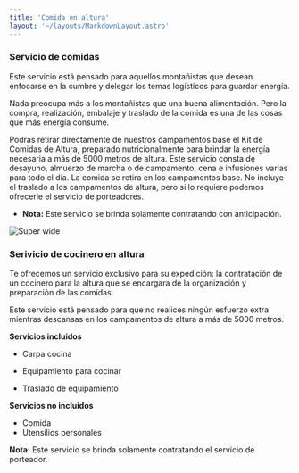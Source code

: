```yaml
---
title: 'Comida en altura'
layout: '~/layouts/MarkdownLayout.astro'
---
```


### Servicio de comidas

Este servicio está pensado para aquellos montañistas que desean enfocarse en la cumbre y delegar los temas logísticos para guardar energía.

Nada preocupa más a los montañistas que una buena alimentación. Pero la compra, realización, embalaje y traslado de la comida es una de las cosas que más energía consume.

Podrás retirar directamente de nuestros campamentos base el  Kit de Comidas de Altura, preparado nutricionalmente para brindar la energía necesaria a más de 5000 metros de altura. Este servicio consta de desayuno, almuerzo de marcha o de campamento, cena e infusiones varias para todo el día. La comida se retira en los campamentos base. No incluye el traslado a los campamentos de altura, pero si lo requiere podemos ofrecerle el servicio de porteadores.
- **Nota:** Este servicio se brinda solamente contratando con anticipación.

![Super wide](../assets/images/comida.jpg)

### Serivicio de cocinero en altura
Te ofrecemos un servicio exclusivo para su expedición: la contratación de un cocinero para la altura que se encargara de la organización y preparación de las comidas.

Este servicio está pensado para que no realices ningún esfuerzo extra mientras descansas en los campamentos de altura a más de 5000 metros.

**Servicios incluidos**
- Carpa cocina

- Equipamiento para cocinar

- Traslado de equipamiento

**Servicios no incluidos** 
- Comida
- Utensilios personales

**Nota:** Este servicio se brinda solamente contratando el servicio de porteador.
